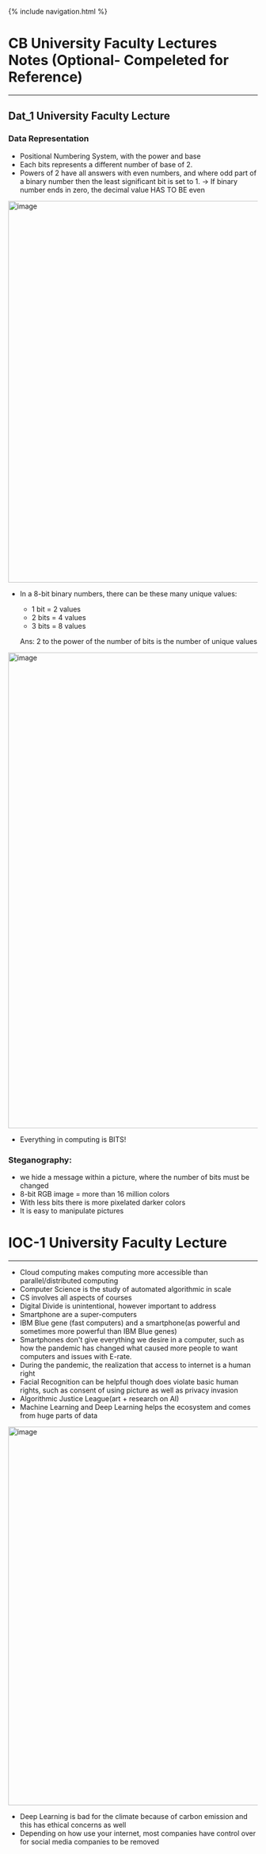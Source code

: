{% include navigation.html %}

# CB University Faculty Lectures Notes (Optional- Compeleted for Reference)

------

## Dat_1 University Faculty Lecture

### Data Representation

- Positional Numbering System, with the power and base
- Each bits represents a different number of base of 2.
- Powers of 2 have all answers with even numbers, and where odd part of a binary number then the least significant bit is set to 1. 
-> If binary number ends in zero, the decimal value HAS TO BE even


<img width="770" alt="image" src="https://user-images.githubusercontent.com/89240973/165012412-333cab8a-200f-4d9f-8d68-632b3dbe36c8.png"> 

- In a 8-bit binary numbers, there can be these many unique values: 
   - 1 bit = 2 values
   - 2 bits = 4 values
   - 3 bits = 8 values
   
   Ans: 2 to the power of the number of bits is the number of unique values

<img width="960" alt="image" src="https://user-images.githubusercontent.com/89240973/165012742-85acef9b-1388-4541-959b-cacebbfbd059.png">

- Everything in computing is BITS!

### Steganography:
- we hide a message within a picture, where the number of bits must be changed
- 8-bit RGB image = more than 16 million colors
- With less bits there is more pixelated darker colors
- It is easy to manipulate pictures

# IOC-1 University Faculty Lecture
----
- Cloud computing makes computing more accessible than parallel/distributed computing
- Computer Science is the study of automated algorithmic in scale
- CS involves all aspects of courses
- Digital Divide is unintentional, however important to address
- Smartphone are a super-computers
- IBM Blue gene (fast computers) and a smartphone(as powerful and sometimes more powerful than IBM Blue genes)
- Smartphones don't give everything we desire in a computer, such as how the pandemic has changed what caused more people to want computers and issues with E-rate. 
- During the pandemic, the realization that access to internet is a human right
- Facial Recognition can be helpful though does violate basic human rights, such as consent of using picture as well as privacy invasion
- Algorithmic Justice League(art + research on AI)
- Machine Learning and Deep Learning helps the ecosystem and comes from huge parts of data

<img width="764" alt="image" src="https://user-images.githubusercontent.com/89240973/165021514-10127a30-f6bd-4a2e-9993-d8db7c4c9c3a.png">

- Deep Learning is bad for the climate because of carbon emission and this has ethical concerns as well
- Depending on how use your internet, most companies have control over for social media companies to be removed
